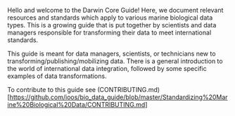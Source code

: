 Hello and welcome to the Darwin Core Guide! Here, we document relevant resources and standards 
which apply to various marine biological data types. This is a growing guide that is put together by scientists and 
data managers responsible for transforming their data to meet international standards.

This guide is meant for  data managers, scientists, or technicians new to transforming/publishing/mobilizing data. 
There is a general introduction to the world of international data integration, followed by some specific examples of 
data transformations.

To contribute to this guide see (CONTRIBUTING.md)[https://github.com/ioos/bio_data_guide/blob/master/Standardizing%20Marine%20Biological%20Data/CONTRIBUTING.md]





